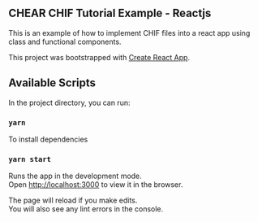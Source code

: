 ## CHEAR CHIF Tutorial Example - Reactjs

This is an example of how to implement CHIF files into a react app using class and functional components.

This project was bootstrapped with [Create React App](https://github.com/facebook/create-react-app).

## Available Scripts

In the project directory, you can run:

### `yarn` 

To install dependencies

### `yarn start`

Runs the app in the development mode.<br />
Open [http://localhost:3000](http://localhost:3000) to view it in the browser.

The page will reload if you make edits.<br />
You will also see any lint errors in the console.
